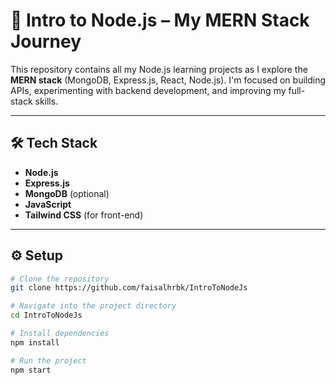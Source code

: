 # 🚀 Intro to Node.js – My MERN Stack Journey

This repository contains all my Node.js learning projects as I explore the **MERN stack** (MongoDB, Express.js, React, Node.js). I'm focused on building APIs, experimenting with backend development, and improving my full-stack skills.

---

## 🛠 Tech Stack

- **Node.js**
- **Express.js**
- **MongoDB** (optional)
- **JavaScript**
- **Tailwind CSS** (for front-end)

---

## ⚙️ Setup

```bash
# Clone the repository
git clone https://github.com/faisalhrbk/IntroToNodeJs

# Navigate into the project directory
cd IntroToNodeJs

# Install dependencies
npm install

# Run the project
npm start
